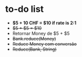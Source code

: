 # to-do list

* **$5 + 10 CHF = $10 if rate is 2:1**
* ~~$5 + $5 = $10~~
* Retornar Money de $5 + $5
* ~~Bank.reduce(Money)~~
* ~~Reduce Money com conversão~~
* ~~Reduce(Bank, String)~~